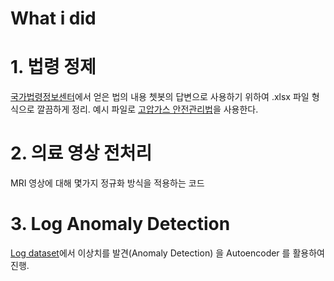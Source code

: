 What i did
======================

# 1. 법령 정제

[국가법령정보센터](https://www.law.go.kr/LSW//main.html)에서 얻은 법의 내용 쳇봇의 답변으로 사용하기 위하여 .xlsx 파일 형식으로 깔끔하게 정리. 예시 파일로 [고압가스 안전관리법](https://www.law.go.kr/%EB%B2%95%EB%A0%B9/%EA%B3%A0%EC%95%95%EA%B0%80%EC%8A%A4%EC%95%88%EC%A0%84%EA%B4%80%EB%A6%AC%EB%B2%95)을 사용한다.

# 2. 의료 영상 전처리 

MRI 영상에 대해 몇가지 정규화 방식을 적용하는 코드 

# 3. Log Anomaly Detection

[Log dataset](https://www.kaggle.com/shawon10/web-log-dataset?rvi=1)에서 이상치를 발견(Anomaly Detection) 을 Autoencoder 를 활용하여 진행. 
